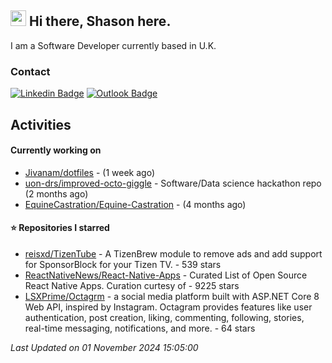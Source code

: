 ##  <img src="https://media.giphy.com/media/hvRJCLFzcasrR4ia7z/giphy.gif" width="25"> Hi there, Shason here.

I am a Software Developer currently based in U.K.

### Contact

[![Linkedin Badge](https://img.shields.io/badge/-shason-blue?style=flat-square&logo=Linkedin&logoColor=white&link=https://www.linkedin.com/in/shason/)](https://www.linkedin.com/in/shason/)
[![Outlook Badge](https://img.shields.io/badge/-shason.gurung@outlook.com-0072C6?style=flat-square&logo=Microsoft-Outlook&logoColor=white&link=mailto:shason.gurung@outlook.com)](mailto:shason.gurung@outlook.com)

## Activities

#### Currently working on

- [Jivanam/dotfiles](https://github.com/Jivanam/dotfiles) -  (1 week ago)
- [uon-drs/improved-octo-giggle](https://github.com/uon-drs/improved-octo-giggle) - Software/Data science hackathon repo (2 months ago)
- [EquineCastration/Equine-Castration](https://github.com/EquineCastration/Equine-Castration) -  (4 months ago)

#### ⭐ Repositories I starred

- [reisxd/TizenTube](https://github.com/reisxd/TizenTube) - A TizenBrew module to remove ads and add support for SponsorBlock for your Tizen TV. - 539 stars
- [ReactNativeNews/React-Native-Apps](https://github.com/ReactNativeNews/React-Native-Apps) - Curated List of Open Source React Native Apps.  Curation curtesy of - 9225 stars
- [LSXPrime/Octagrm](https://github.com/LSXPrime/Octagrm) - a social media platform built with ASP.NET Core 8 Web API, inspired by Instagram. Octagram provides features like user authentication, post creation, liking, commenting, following, stories, real-time messaging, notifications, and more. - 64 stars

_Last Updated on 01 November 2024 15:05:00_